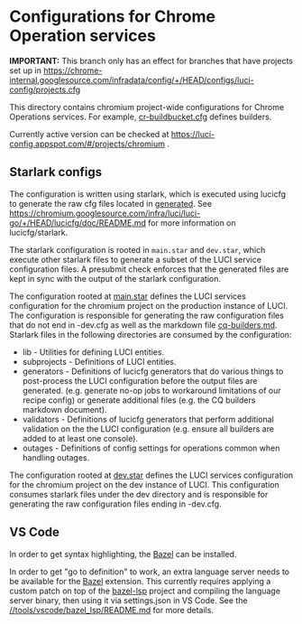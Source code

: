 # Configurations for Chrome Operation services

**IMPORTANT:** This branch only has an effect for branches that have projects
set up in
https://chrome-internal.googlesource.com/infradata/config/+/HEAD/configs/luci-config/projects.cfg

This directory contains chromium project-wide configurations
for Chrome Operations services.
For example, [cr-buildbucket.cfg](generated/luci/cr-buildbucket.cfg) defines
builders.

Currently active version can be checked at
https://luci-config.appspot.com/#/projects/chromium .

## Starlark configs

The configuration is written using starlark, which is executed using lucicfg to
generate the raw cfg files located in [generated](generated). See
https://chromium.googlesource.com/infra/luci/luci-go/+/HEAD/lucicfg/doc/README.md
for more information on lucicfg/starlark.

The starlark configuration is rooted in `main.star` and `dev.star`, which
execute other starlark files to generate a subset of the LUCI service
configuration files. A presubmit check enforces that the generated files are
kept in sync with the output of the starlark configuration.

The configuration rooted at [main.star](main.star) defines the LUCI services
configuration for the chromium project on the production instance of LUCI. The
configuration is responsible for generating the raw configuration files that do
not end in -dev.cfg as well as the markdown file
[cq-builders.md](generated/cq-builders.md). Starlark files in the following
directories are consumed by the configuration:

* lib - Utilities for defining LUCI entities.
* subprojects - Definitions of LUCI entities.
* generators - Definitions of lucicfg generators that do various things to
  post-process the LUCI configuration before the output files are generated.
  (e.g. generate no-op jobs to workaround limitations of our recipe config) or
  generate additional files (e.g. the CQ builders markdown document).
* validators - Definitions of lucicfg generators that perform additional
  validation on the the LUCI configuration (e.g. ensure all builders are added
  to at least one console).
* outages - Definitions of config settings for operations common when handling
  outages.

The configuration rooted at [dev.star](dev.star) defines the LUCI services
configuration for the chromium project on the dev instance of LUCI. This
configuration consumes starlark files under the dev directory and is responsible
for generating the raw configuration files ending in -dev.cfg.

## VS Code

In order to get syntax highlighting, the [Bazel][bazel-extension] can be installed.

In order to get "go to definition" to work, an extra language server needs to be
available for the [Bazel][bazel-extension] extension. This currently requires
applying a custom patch on top of the [bazel-lsp][bazel-lsp] project and
compiling the language server binary, then using it via settings.json in VS
Code. See the [//tools/vscode/bazel_lsp/README.md][bazel-lsp-readme] for more
details.

[bazel-extension]: https://marketplace.visualstudio.com/items?itemName=BazelBuild.vscode-bazel
[bazel-lsp]: https://github.com/cameron-martin/bazel-lsp
[bazel-lsp-readme]: ../../tools/vscode/bazel_lsp/README.md